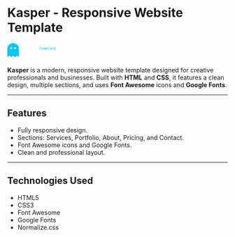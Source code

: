 # Kasper - Responsive Website Template

![Kasper Logo](./images/logo.png)

**Kasper** is a modern, responsive website template designed for creative professionals and businesses. Built with **HTML** and **CSS**, it features a clean design, multiple sections, and uses **Font Awesome** icons and **Google Fonts**.

---

## Features
- Fully responsive design.
- Sections: Services, Portfolio, About, Pricing, and Contact.
- Font Awesome icons and Google Fonts.
- Clean and professional layout.

---

## Technologies Used
- HTML5
- CSS3
- Font Awesome
- Google Fonts
- Normalize.css